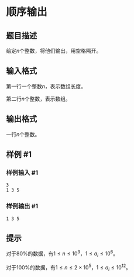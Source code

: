 # 顺序输出

## 题目描述

给定$n$个整数，将他们输出，用空格隔开。

## 输入格式

第一行一个整数$n$，表示数组长度。

第二行$n$个整数，表示数组。

## 输出格式

一行$n$个整数。

## 样例 #1

### 样例输入 #1

```
3
1 3 5
```

### 样例输出 #1

```
1 3 5
```

## 提示

对于$80\%$的数据，有$1 \le n \le 10^3$，$1 \le a_i \le 10^6$。

对于$100\%$的数据，有$1 \le n \le 2×10^5$，$1 \le a_i \le 10^{12}$。